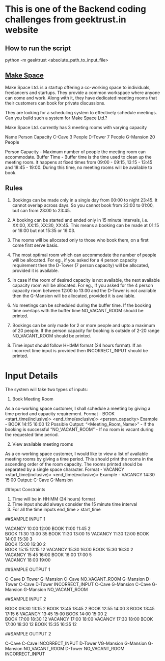 # This is one of the Backend coding challenges from geektrust.in website

## How to run the script
python -m geektrust <absolute_path_to_input_file>

## [Make Space](https://www.geektrust.in/coding-problem/backend/make-space)

Make Space Ltd. is a startup offering a co-working space to individuals, freelancers and startups. They provide a common workspace where anyone can come and work. Along with it, they have dedicated meeting rooms that their customers can book for private discussions.

They are looking for a scheduling system to effectively schedule meetings. Can you build such a system for Make Space Ltd.?

Make Space Ltd. currently has 3 meeting rooms with varying capacity

Name	Person Capacity
C-Cave	3 People
D-Tower	7 People
G-Mansion	20 People

Person Capacity - Maximum number of people the meeting room can accommodate.
Buffer Time - Buffer time is the time used to clean up the meeting room. It happens at fixed times from 09:00 - 09:15, 13:15 - 13:45 and 18:45 - 19:00. During this time, no meeting rooms will be available to book.


## Rules

1. Bookings can be made only in a single day from 00:00 to night 23:45. It cannot overlap across days. So you cannot book from 23:00 to 01:00, but can from 23:00 to 23:45.

2. A booking can be started and ended only in 15 minute intervals, i.e. XX:00, XX:15, XX:30, XX:45. This means a booking can be made at 01:15 or 16:00 but not 15:35 or 16:03.

3. The rooms will be allocated only to those who book them, on a first come first serve basis.

4. The most optimal room which can accommodate the number of people will be allocated. For eg., if you asked for a 4 person capacity requirement then the D-Tower (7 person capacity) will be allocated, provided it is available.

5. In case if the room of desired capacity is not available, the next available capacity room will be allocated. For eg., If you asked for the 4 person capacity room between 12:00 to 13:00 and the D-Tower is not available then the G-Mansion will be allocated, provided it is available.

6. No meetings can be scheduled during the buffer time. If the booking time overlaps with the buffer time NO_VACANT_ROOM should be printed.

7. Bookings can be only made for 2 or more people and upto a maximum of 20 people. If the person capacity for booking is outside of 2-20 range NO_VACANT_ROOM should be printed.

8. Time input should follow HH:MM format (24 hours format). If an incorrect time input is provided then INCORRECT_INPUT should be printed.


# Input Details

The system will take two types of inputs:

1. Book Meeting Room

As a co-working space customer, I shall schedule a meeting by giving a time period and capacity requirement.
Format - BOOK <start_time(inclusive)> <end_time(exclusive)> <person_capacity>
Example - BOOK 14:15 16:00 12
Possible Output:
“<Meeting_Room_Name>” - If the booking is successful
“NO_VACANT_ROOM” - If no room is vacant during the requested time period.

2. View available meeting rooms

As a co-working space customer, I would like to view a list of available meeting rooms by giving a time period. This should print the rooms in the ascending order of the room capacity. The rooms printed should be separated by a single space character.
Format - VACANCY <start_time(inclusive)> <end_time(exclusive)>
Example - VACANCY 14:30 15:00
Output: C-Cave G-Mansion


##Input Constraints

1. Time will be in HH:MM (24 hours) format
2. Time input should always consider the 15 minute time interval
3. For all the time inputs end_time > start_time


##SAMPLE INPUT 1

VACANCY 10:00 12:00
BOOK 11:00 11:45 2	
BOOK 11:30 13:00 35	
BOOK 11:30 13:00 15	
VACANCY 11:30 12:00	
BOOK 14:00 15:30 3	
BOOK 15:00 16:30 2	
BOOK 15:15 12:15 12	
VACANCY 15:30 16:00	
BOOK 15:30 16:30 2	
VACANCY 15:45 16:00	
BOOK 16:00 17:00 5	
VACANCY 18:00 19:00	

##SAMPLE OUTPUT 1

C-Cave D-Tower G-Mansion
C-Cave
NO_VACANT_ROOM
G-Mansion
D-Tower
C-Cave
D-Tower
INCORRECT_INPUT
C-Cave G-Mansion
C-Cave
G-Mansion
G-Mansion
NO_VACANT_ROOM


##SAMPLE INPUT 2

BOOK 09:30 13:15 2
BOOK 13:45 18:45 2
BOOK 12:55 14:00 3
BOOK 13:45 17:15 6
VACANCY 13:45 15:00	
BOOK 14:00 15:00 2	
BOOK 17:00 18:30 12
VACANCY 17:00 18:00	
VACANCY 17:30 18:00
BOOK 17:00 18:30 12
BOOK 15:35 16:35 12

##SAMPLE OUTPUT 2

C-Cave
C-Cave
INCORRECT_INPUT
D-Tower
VG-Mansion
G-Mansion
G-Mansion
NO_VACANT_ROOM
D-Tower
NO_VACANT_ROOM
INCORRECT_INPUT

